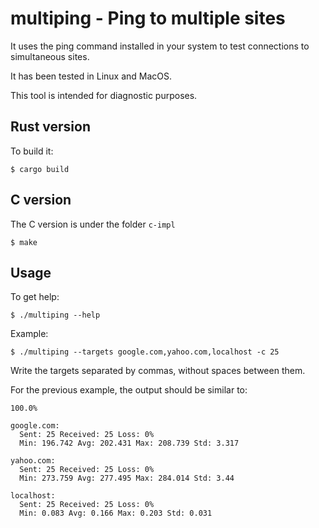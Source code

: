 # multiping - Ping to multiple sites

It uses the ping command installed in your system to test connections to
simultaneous sites.

It has been tested in Linux and MacOS.

This tool is intended for diagnostic purposes.

## Rust version

To build it:

    $ cargo build

## C version

The C version is under the folder `c-impl`

    $ make

## Usage

To get help:

    $ ./multiping --help

Example:

    $ ./multiping --targets google.com,yahoo.com,localhost -c 25

Write the targets separated by commas, without spaces between them.

For the previous example, the output should be similar to:

    100.0%

    google.com:
      Sent: 25 Received: 25 Loss: 0%
      Min: 196.742 Avg: 202.431 Max: 208.739 Std: 3.317

    yahoo.com:
      Sent: 25 Received: 25 Loss: 0%
      Min: 273.759 Avg: 277.495 Max: 284.014 Std: 3.44

    localhost:
      Sent: 25 Received: 25 Loss: 0%
      Min: 0.083 Avg: 0.166 Max: 0.203 Std: 0.031
